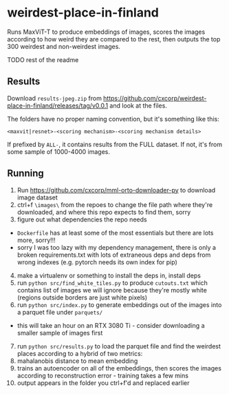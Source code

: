 # weirdest-place-in-finland

Runs MaxViT-T to produce embeddings of images, scores the images according to how weird they are compared to the rest, then outputs the top 300 weirdest and non-weirdest images.

TODO rest of the readme

## Results

Download `results-jpeg.zip` from https://github.com/cxcorp/weirdest-place-in-finland/releases/tag/v0.0.1 and look at the files.

The folders have no proper naming convention, but it's something like this:

```
<maxvit|resnet>-<scoring mechanism>-<scoring mechanism details>
```

If prefixed by `ALL-`, it contains results from the FULL dataset. If not, it's from some sample of 1000-4000 images.

## Running

1. Run https://github.com/cxcorp/mml-orto-downloader-py to download image dataset
2. ctrl+f `\images\` from the repoes to change the file path where they're downloaded, and where this repo expects to find them, sorry
3. figure out what dependencies the repo needs
  - `Dockerfile` has at least some of the most essentials but there are lots more, sorry!!!
  - sorry I was too lazy with my dependency management, there is only a broken requirements.txt with lots of extraneous deps and deps from wrong indexes (e.g. pytorch needs its own index for pip)
4. make a virtualenv or something to install the deps in, install deps
5. run `python src/find_white_tiles.py` to produce `cutouts.txt` which contains list of images we will ignore because they're mostly white (regions outside borders are just white pixels)
6. run `python src/index.py` to generate embeddings out of the images into a parquet file under `parquets/`
  - this will take an hour on an RTX 3080 Ti - consider downloading a smaller sample of images first
7. run `python src/results.py` to load the parquet file and find the weirdest places according to a hybrid of two metrics:
  1. mahalanobis distance to mean embedding
  2. trains an autoencoder on all of the embeddings, then scores the images according to reconstruction error
    - training takes a few mins
8. output appears in the folder you ctrl+f'd and replaced earlier